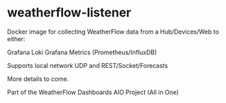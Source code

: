 # weatherflow-listener

Docker image for collecting WeatherFlow data from a Hub/Devices/Web to either:

Grafana Loki
Grafana Metrics (Prometheus/InfluxDB)

Supports local network UDP and REST/Socket/Forecasts

More details to come.

Part of the WeatherFlow Dashboards AIO Project (All in One)
